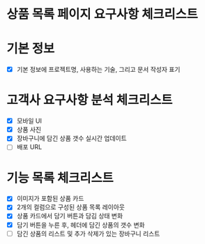 # 상품 목록 페이지 요구사항 체크리스트

# 기본 정보

- [x] 기본 정보에 프로젝트명, 사용하는 기술, 그리고 문서 작성자 표기

# 고객사 요구사항 분석 체크리스트

- [x] 모바일 UI
- [x] 상품 사진
- [x] 장바구니에 담긴 상품 갯수 실시간 업데이트
- [ ] 배포 URL

# 기능 목록 체크리스트

- [x] 이미지가 포함된 상품 카드
- [x] 2개의 컬럼으로 구성된 상품 목록 레이아웃
- [x] 상품 카드에서 담기 버튼과 담김 상태 변화
- [x] 담기 버튼을 누른 후, 헤더에 담긴 상품의 갯수 변화
- [ ] 담긴 상품의 리스트 및 추가 삭제가 있는 장바구니 리스트

